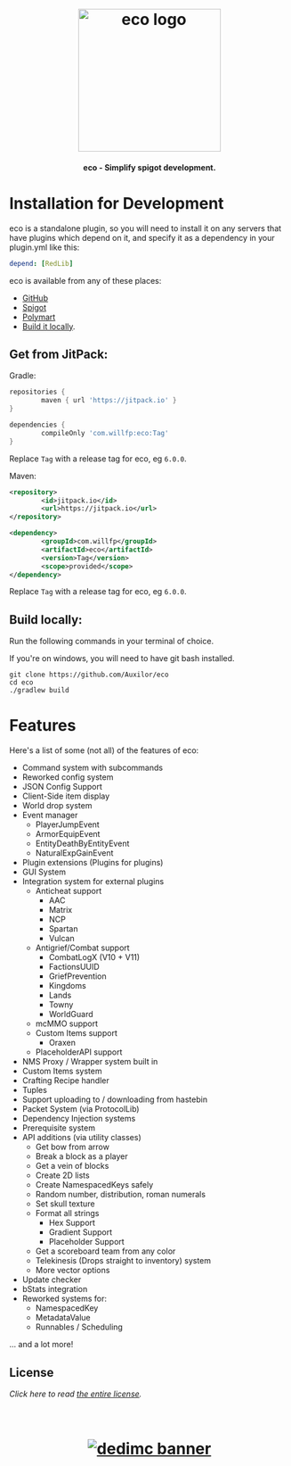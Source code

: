 <h1 align="center">
  <br>
  <img src="https://i.imgur.com/p5uR2Qp.png" alt="eco logo" width="256">
  <br>
</h1>

<h4 align="center">eco - Simplify spigot development.</h4>

# Installation for Development

eco is a standalone plugin, so you will need to install it on any servers that have plugins which depend on it, and specify it as a dependency in your plugin.yml like this:

```yaml
depend: [RedLib]
```

eco is available from any of these places:

- [GitHub](https://github.com/Auxilor/eco/releases)
- [Spigot](https://www.spigotmc.org/resources/eco.87955/)
- [Polymart](https://polymart.org/resource/eco.773)
- [Build it locally](https://github.com/Auxilor/eco#build-locally).

## Get from JitPack:

Gradle:

```groovy
repositories {
        maven { url 'https://jitpack.io' }
}

```

```groovy
dependencies {
        compileOnly 'com.willfp:eco:Tag'
}
```

Replace `Tag` with a release tag for eco, eg `6.0.0`.

Maven:

```xml
<repository>
        <id>jitpack.io</id>
        <url>https://jitpack.io</url>
</repository>
```

```xml
<dependency>
        <groupId>com.willfp</groupId>
        <artifactId>eco</artifactId>
        <version>Tag</version>
        <scope>provided</scope>
</dependency>
```

Replace `Tag` with a release tag for eco, eg `6.0.0`.

## Build locally:

Run the following commands in your terminal of choice.

If you're on windows, you will need to have git bash installed.
```
git clone https://github.com/Auxilor/eco
cd eco
./gradlew build
```

# Features

Here's a list of some (not all) of the features of eco:

- Command system with subcommands
- Reworked config system
- JSON Config Support
- Client-Side item display
- World drop system
- Event manager
    - PlayerJumpEvent
    - ArmorEquipEvent
    - EntityDeathByEntityEvent
    - NaturalExpGainEvent
- Plugin extensions (Plugins for plugins)
- GUI System
- Integration system for external plugins
    - Anticheat support
        - AAC
        - Matrix
        - NCP
        - Spartan
        - Vulcan
    - Antigrief/Combat support
        - CombatLogX (V10 + V11)
        - FactionsUUID
        - GriefPrevention
        - Kingdoms
        - Lands
        - Towny
        - WorldGuard
    - mcMMO support
    - Custom Items support
        - Oraxen
    - PlaceholderAPI support
- NMS Proxy / Wrapper system built in
- Custom Items system
- Crafting Recipe handler
- Tuples
- Support uploading to / downloading from hastebin
- Packet System (via ProtocolLib)
- Dependency Injection systems
- Prerequisite system
- API additions (via utility classes)
    - Get bow from arrow
    - Break a block as a player
    - Get a vein of blocks
    - Create 2D lists
    - Create NamespacedKeys safely
    - Random number, distribution, roman numerals
    - Set skull texture
    - Format all strings
        - Hex Support
        - Gradient Support
        - Placeholder Support
    - Get a scoreboard team from any color
    - Telekinesis (Drops straight to inventory) system
    - More vector options
- Update checker
- bStats integration
- Reworked systems for:
    - NamespacedKey
    - MetadataValue
    - Runnables / Scheduling

... and a lot more!

## License

*Click here to read [the entire license](https://github.com/Auxilor/eco/blob/master/LICENSE.md).*

<h1 align="center">
  <br>
    <a href="https://dedimc.promo/Auxilor" target="_blank">
      <img src="https://i.imgur.com/zdDLhFA.png" alt="dedimc banner">
    </a>
  <br>
</h1>